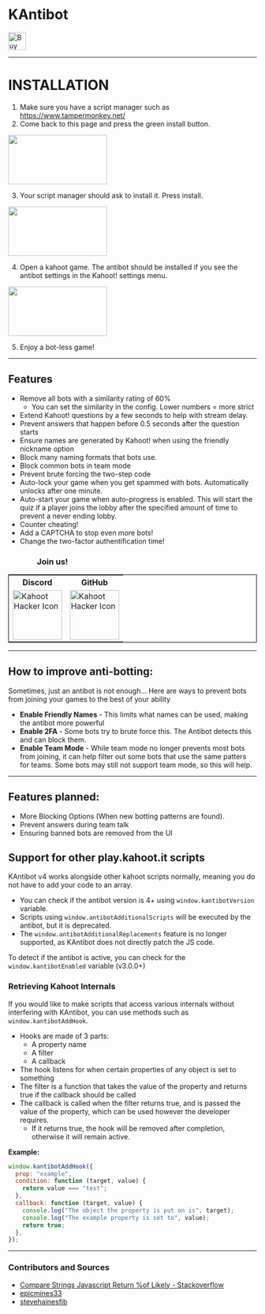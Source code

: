 # KAntibot

<a href='https://ko-fi.com/D1D4385AU' target='_blank'><img height='36' style='border:0px;height:36px;' src='https://cdn.ko-fi.com/cdn/kofi2.png?v=2' alt='Buy Me a Coffee at ko-fi.com' /></a>

---

# INSTALLATION

1. Make sure you have a script manager such as https://www.tampermonkey.net/
2. Come back to this page and press the green install button.

  <img src="https://cdn.discordapp.com/attachments/552323024083484700/665721774993834024/Screen_Shot_2020-01-11_at_4.59.39_PM.png" height="100" width="200">

3. Your script manager should ask to install it. Press install.

  <img src="https://cdn.discordapp.com/attachments/552323024083484700/665721772481708032/Screen_Shot_2020-01-11_at_5.00.07_PM.png" height="100" width="200">

4. Open a kahoot game. The antibot should be installed if you see the antibot settings in the Kahoot! settings menu.

  <img src="https://cdn.discordapp.com/attachments/761663703673733201/1146141241600385024/image.png" height="100" width="200">

5. Enjoy a bot-less game!

---

## Features

- Remove all bots with a similarity rating of 60%
  - You can set the similarity in the config. Lower numbers = more strict
- Extend Kahoot! questions by a few seconds to help with stream delay.
- Prevent answers that happen before 0.5 seconds after the question starts
- Ensure names are generated by Kahoot! when using the friendly nickname option
- Block many naming formats that bots use.
- Block common bots in team mode
- Prevent brute forcing the two-step code
- Auto-lock your game when you get spammed with bots. Automatically unlocks after one minute.
- Auto-start your game when auto-progress is enabled. This will start the quiz if a player joins the lobby after the specified amount of time to prevent a never ending lobby.
- Counter cheating!
- Add a CAPTCHA to stop even more bots!
- Change the two-factor authentification time!

### &nbsp; &nbsp; &nbsp; &nbsp; &nbsp; &nbsp; &nbsp; &nbsp;Join us!

<table style="border: solid 0.1rem black">
  <tbody>
    <tr>
      <th>Discord</th>
      <th>GitHub</th>
    </tr>
    <tr>
      <td><a href="https://discord.gg/pPdvXU6"><img src="https://cdn.discordapp.com/icons/641133408205930506/31c023710d468520708d6defb32a89bc.png?size=128" alt="Kahoot Hacker Icon" height="100" width="100"></a></td>
      <td><a href="https://github.com/theusaf/kahoot-antibot"><img src="https://github.githubassets.com/images/modules/logos_page/GitHub-Mark.png" alt="Kahoot Hacker Icon" height="100" width="100"></a></td>
    </tr>
  </tbody>
</table>

---

## How to improve anti-botting:

Sometimes, just an antibot is not enough... Here are ways to prevent bots from joining your games to the best of your ability

- **Enable Friendly Names** - This limits what names can be used, making the antibot more powerful
- **Enable 2FA** - Some bots try to brute force this. The Antibot detects this and can block them.
- **Enable Team Mode** - While team mode no longer prevents most bots from joining, it can help filter out some bots that use the same patters for teams. Some bots may still not support team mode, so this will help.

---

## Features planned:

- More Blocking Options (When new botting patterns are found).
- Prevent answers during team talk
- Ensuring banned bots are removed from the UI

## Support for other play.kahoot.it scripts

KAntibot v4 works alongside other kahoot scripts normally, meaning you do not have to add your code to an array.

- You can check if the antibot version is 4+ using `window.kantibotVersion` variable.
- Scripts using `window.antibotAdditionalScripts` will be executed by the antibot, but it is deprecated.
- The `window.antibotAdditionalReplacements` feature is no longer supported, as KAntibot does not directly patch the JS code.

To detect if the antibot is active, you can check for the `window.kantibotEnabled` variable (v3.0.0+)

### Retrieving Kahoot Internals

If you would like to make scripts that access various internals without interfering with KAntibot, you can use methods such as `window.kantibotAddHook`.

- Hooks are made of 3 parts:
  - A property name
  - A filter
  - A callback
- The hook listens for when certain properties of any object is set to something
- The filter is a function that takes the value of the property and returns true if the callback should be called
- The callback is called when the filter returns true, and is passed the value of the property, which can be used however the developer requires.
  - If it returns true, the hook will be removed after completion, otherwise it will remain active.

**Example:**

```js
window.kantibotAddHook({
  prop: "example",
  condition: function (target, value) {
    return value === "test";
  },
  callback: function (target, value) {
    console.log("The object the property is put on is", target);
    console.log("The example property is set to", value);
    return true;
  },
});
```

---

### Contributors and Sources

- [Compare Strings Javascript Return %of Likely - Stackoverflow](https://stackoverflow.com/questions/10473745/compare-strings-javascript-return-of-likely)
- [epicmines33](https://www.youtube.com/channel/UCLlz8OJpHO_9XxKWOcWksew)
- [stevehainesfib](https://www.youtube.com/channel/UCRYSmku_9-SYRnxcDEa5AIA)
